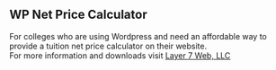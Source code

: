 ## WP Net Price Calculator
For colleges who are using Wordpress and need an affordable way to provide a tuition net price calculator on their website.  
For more information and downloads visit [Layer 7 Web, LLC](https://layer7web.com/downloads/wp-net-price-calculator)
